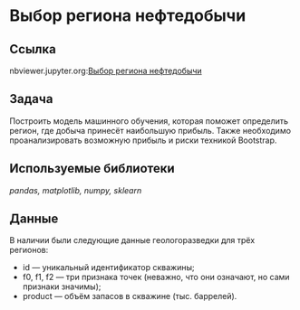 # Выбор региона нефтедобычи

## Ссылка
nbviewer.jupyter.org:[Выбор региона нефтедобычи](https://nbviewer.jupyter.org/github/svvema/Yandex_praktikum-proj/blob/main/ML_projects/ML_regresion_oil_region/ML_regresion_oil_region.ipynb)

## Задача

Построить модель машинного обучения, которая поможет определить регион, где добыча принесёт наибольшую прибыль. Также необходимо проанализировать возможную прибыль и риски техникой Bootstrap.

## Используемые библиотеки
*pandas, matplotlib, numpy, sklearn*

## Данные

В наличии были следующие данные геологоразведки для трёх регионов:
- id — уникальный идентификатор скважины;
- f0, f1, f2 — три признака точек (неважно, что они означают, но сами признаки значимы);
- product — объём запасов в скважине (тыс. баррелей).

